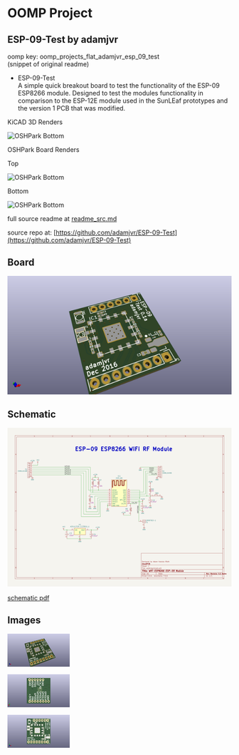 # OOMP Project  
## ESP-09-Test  by adamjvr  
  
oomp key: oomp_projects_flat_adamjvr_esp_09_test  
(snippet of original readme)  
  
- ESP-09-Test  
A simple quick breakout board to test the functionality of the ESP-09 ESP8266 module. Designed to test the modules functionality in comparison to the ESP-12E module used in the SunLEaf prototypes and the version 1 PCB that was modified.  
  
KiCAD 3D Renders  
  
![OSHPark Bottom](/PCB/ESP-09-BO-Test.png)  
  
  
OSHPark Board Renders  
  
Top  
  
![OSHPark Bottom](/PCB/ESP-09-BO-Test_OSHPARK_top.png)  
  
Bottom  
  
![OSHPark Bottom](/PCB/ESP-09-BO-Test_OSHPARK_Bottom.png)  
  
  full source readme at [readme_src.md](readme_src.md)  
  
source repo at: [https://github.com/adamjvr/ESP-09-Test](https://github.com/adamjvr/ESP-09-Test)  
## Board  
  
[![working_3d.png](working_3d_600.png)](working_3d.png)  
## Schematic  
  
[![working_schematic.png](working_schematic_600.png)](working_schematic.png)  
  
[schematic pdf](working_schematic.pdf)  
## Images  
  
[![working_3d.png](working_3d_140.png)](working_3d.png)  
  
[![working_3d_back.png](working_3d_back_140.png)](working_3d_back.png)  
  
[![working_3d_front.png](working_3d_front_140.png)](working_3d_front.png)  
